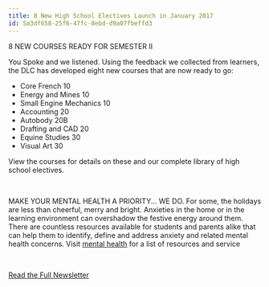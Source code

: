```yaml
---
title: 8 New High School Electives Launch in January 2017
id: 5a3df658-25f6-47fc-8ebd-d9a07fbeffd3
---
```

<p>8 NEW COURSES READY
FOR SEMESTER II
</p>
<p>You Spoke and we listened. Using the feedback we collected from learners, the DLC has developed eight new courses that are now ready to go:
</p>
<ul>
	<li>Core French 10</li>
	<li>Energy and Mines 10</li>
	<li>Small Engine Mechanics 10</li>
	<li>Accounting 20</li>
	<li>Autobody 20B</li>
	<li>Drafting and CAD 20</li>
	<li>Equine Studies 30</li>
	<li>Visual Art 30</li>
</ul>
<p>View the courses for details on these and our complete library of high school electives.
</p>
<p><br>
</p>
<p>MAKE YOUR MENTAL HEALTH A PRIORITY... WE DO. For some, the holidays are less than cheerful, merry and bright. Anxieties in the home or in the learning environment can overshadow the festive energy around them. There are countless resources available for students and parents alike that can help them to identify, define and address anxiety and related mental health concerns. Visit <a href="/courses/mental-health"> mental health</a> for a list of resources and service
</p>
<p><br>
</p>
<p><a href="assets/files/The-DLC-Scoop-(June-2017).pdf">Read the Full  Newsletter</a>
</p>
